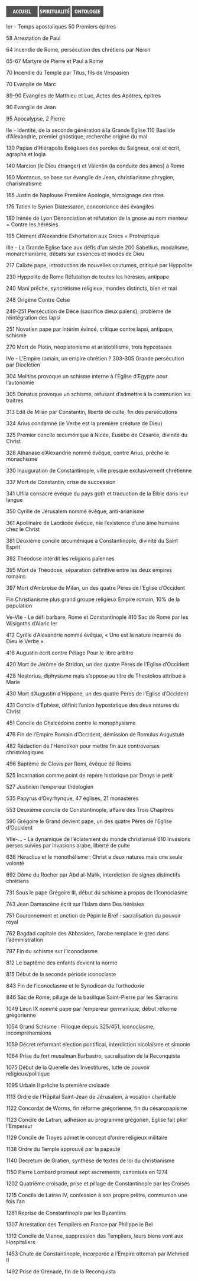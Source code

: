 [<img src="/images/accueil.png">](/)
[<img src="/images/spiritualite.png">](/pages/spiritualite.html)
[<img src="/images/ontologie.png">](/pages/ontologie.html)



Ier - Temps apostoliques
50 		Premiers épitres

58 		Arrestation de Paul

64 		Incendie de Rome, persécution des chrétiens par Néron

65-67 	Martyre de Pierre et Paul à Rome

70 		Incendie du Temple par Titus, fils de Vespasien

70 		Evangile de Marc

89-90 	Evangiles de Matthieu et Luc, Actes des Apôtres, épitres

90 		Evangile de Jean

95 		Apocalypse, 2 Pierre



IIe - Identité, de la seconde génération à la Grande Eglise
110		Basilide d’Alexandrie, premier gnostique, recherche origine du mal

130		Papias d’Hiérapolis Exégèses des paroles du Seigneur, oral et écrit, agrapha et logia

140		Marcion (le Dieu étranger) et Valentin (la conduite des âmes) à Rome

160		Montanus, se base sur évangile de Jean, christianisme phrygien, charismatisme

165		Justin de Naplouse Première Apologie, témoignage des rites

175		Tatien le Syrien Diatessaron, concordance des évangiles

180		Irénée de Lyon Dénonciation et réfutation de la gnose au nom menteur = Contre les hérésies

195		Clément d’Alexandrie Exhortation aux Grecs = Protreptique



IIIe - La Grande Eglise face aux défis d’un siècle
200		Sabellius, modalisme, monarchianisme, débats sur essences et modes de Dieu

217		Calixte pape, introduction de nouvelles coutumes, critiqué par Hyppolite

230		Hyppolite de Rome Réfutation de toutes les hérésies, antipape

240		Mani prêche, syncrétisme religieux, mondes distincts, bien et mal

248		Origène Contre Celse

249-251	Persécution de Dèce (sacrifice dieux païens), problème de réintégration des lapsi

251		Novatien pape par intérim évincé, critique contre lapsi, antipape, schisme

270		Mort de Plotin, néoplatonisme et aristotélisme, trois hypostases



IVe - L’Empire romain, un empire chrétien ?
303-305	Grande persécution par Dioclétien

304		Melitios provoque un schisme interne à l’Eglise d’Egypte pour l’autonomie

305		Donatus provoque un schisme, refusant d’admettre à la communion les traitres

313		Edit de Milan par Constantin, liberté de culte, fin des persécutions

324		Arius condamné (le Verbe est la première créature de Dieu)

325		Premier concile œcuménique à Nicée, Eusèbe de Césarée, divinité du Christ

328		Athanase d’Alexandrie nommé évêque, contre Arius, prêche le monachisme 

330		Inauguration de Constantinople, ville presque exclusivement chrétienne

337		Mort de Constantin, crise de succession

341		Ulfila consacré évêque du pays goth et traduction de la Bible dans leur langue

350		Cyrille de Jérusalem nommé évêque, anti-arianisme

361		Apollinaire de Laodicée évêque, nie l’existence d’une âme humaine chez le Christ 

381		Deuxième concile œcuménique à Constantinople, divinité du Saint Esprit

392		Théodose interdit les religions païennes

395		Mort de Théodose, séparation définitive entre les deux empires romains

397		Mort d’Ambroise de Milan, un des quatre Pères de l’Eglise d’Occident

Fin		Christianisme plus grand groupe religieux Empire romain, 10% de la population



Ve-VIe - Le défi barbare, Rome et Constantinople
410		Sac de Rome par les Wisigoths d’Alaric Ier

412		Cyrille d’Alexandrie nommé évêque, « Une est la nature incarnée de Dieu le Verbe »

416		Augustin écrit contre Pélage Pour le libre arbitre

420		Mort de Jérôme de Stridon, un des quatre Pères de l’Eglise d’Occident

428		Nestorius, diphysisme mais s’oppose au titre de Theotokos attribué à Marie

430		Mort d’Augustin d’Hippone, un des quatre Pères de l’Eglise d’Occident

431		Concile d’Éphèse, définit l’union hypostatique des deux natures du Christ

451		Concile de Chalcédoine contre le monophysisme

476		Fin de l’Empire Romain d’Occident, démission de Romulus Augustule

482		Rédaction de l’Henotikon pour mettre fin aux controverses christologiques

496		Baptême de Clovis par Remi, évêque de Reims

525		Incarnation comme point de repère historique par Denys le petit

527		Justinien l’empereur théologien

535		Papyrus d’Oxyrhynque, 47 églises, 21 monastères

553		Deuxième concile de Constantinople, affaire des Trois Chapitres

590		Grégoire le Grand devient pape, un des quatre Pères de l’Eglise d’Occident



VIIe-... - La dynamique de l’éclatement du monde christianisé
610		Invasions perses suivies par invasions arabe, liberté de culte

638		Héraclius et le monothélisme : Christ a deux natures mais une seule volonté

692		Dôme du Rocher par Abd al-Malik, interdiction de signes distinctifs chrétiens

731		Sous le pape Grégoire III, début du schisme à propos de l’iconoclasme

743		Jean Damascène écrit sur l’Islam dans Des hérésies

751		Couronnement et onction de Pépin le Bref : sacralisation du pouvoir royal

762		Bagdad capitale des Abbasides, l’arabe remplace le grec dans l’administration

787		Fin du schisme sur l’iconoclasme

812		Le baptême des enfants devient la norme

815		Début de la seconde période iconoclaste

843		Fin de l’iconoclasme et le Synodicon de l’orthodoxie

846		Sac de Rome, pillage de la basilique Saint-Pierre par les Sarrasins

1049	Léon IX nommé pape par l’empereur germanique, début réforme grégorienne

1054	Grand Schisme : Filioque depuis 325/451, iconoclasme, incompréhensions

1059	Décret reformant élection pontifical, interdiction nicolaïsme et simonie

1064	Prise du fort musulman Barbastro, sacralisation de la Reconquista

1075	Début de la Querelle des Investitures, lutte de pouvoir religieux/politique

1095	Urbain II prêche la première croisade

1113	Ordre de l’Hôpital Saint-Jean de Jérusalem, à vocation charitable

1122	Concordat de Worms, fin réforme grégorienne, fin du césaropapisme

1123	Concile de Latran, adhésion au programme grégorien, Eglise fait plier l’Empereur

1129	Concile de Troyes admet le concept d’ordre religieux militaire

1138	Ordre du Temple approuvé par la papauté

1140	Decretum de Gratien, synthèse de textes de loi du christianisme

1150	Pierre Lombard promeut sept sacrements, canonisés en 1274

1202	Quatrième croisade, prise et pillage de Constantinople par les Croisés

1215	Concile de Latran IV, confession à son propre prêtre, communion une fois l’an

1261	Reprise de Constantinople par les Byzantins

1307	Arrestation des Templiers en France par Philippe le Bel

1312	Concile de Vienne, suppression des Templiers, leurs biens vont aux Hospitaliers

1453	Chute de Constantinople, incorporée à l’Empire ottoman par Mehmed II

1492	Prise de Grenade, fin de la Reconquista